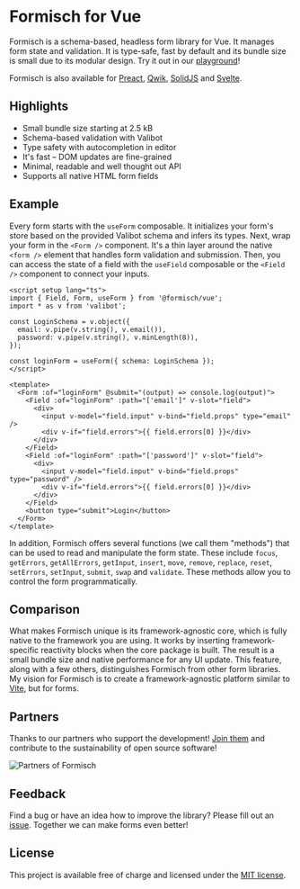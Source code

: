 # Formisch for Vue

Formisch is a schema-based, headless form library for Vue. It manages form state and validation. It is type-safe, fast by default and its bundle size is small due to its modular design. Try it out in our [playground](https://stackblitz.com/edit/formisch-playground-vue)!

Formisch is also available for [Preact][formisch-preact], [Qwik][formisch-qwik], [SolidJS][formisch-solid] and [Svelte][formisch-svelte].

## Highlights

- Small bundle size starting at 2.5 kB
- Schema-based validation with Valibot
- Type safety with autocompletion in editor
- It's fast – DOM updates are fine-grained
- Minimal, readable and well thought out API
- Supports all native HTML form fields

## Example

Every form starts with the `useForm` composable. It initializes your form's store based on the provided Valibot schema and infers its types. Next, wrap your form in the `<Form />` component. It's a thin layer around the native `<form />` element that handles form validation and submission. Then, you can access the state of a field with the `useField` composable or the `<Field />` component to connect your inputs.

```vue
<script setup lang="ts">
import { Field, Form, useForm } from '@formisch/vue';
import * as v from 'valibot';

const LoginSchema = v.object({
  email: v.pipe(v.string(), v.email()),
  password: v.pipe(v.string(), v.minLength(8)),
});

const loginForm = useForm({ schema: LoginSchema });
</script>

<template>
  <Form :of="loginForm" @submit="(output) => console.log(output)">
    <Field :of="loginForm" :path="['email']" v-slot="field">
      <div>
        <input v-model="field.input" v-bind="field.props" type="email" />
        <div v-if="field.errors">{{ field.errors[0] }}</div>
      </div>
    </Field>
    <Field :of="loginForm" :path="['password']" v-slot="field">
      <div>
        <input v-model="field.input" v-bind="field.props" type="password" />
        <div v-if="field.errors">{{ field.errors[0] }}</div>
      </div>
    </Field>
    <button type="submit">Login</button>
  </Form>
</template>
```

In addition, Formisch offers several functions (we call them "methods") that can be used to read and manipulate the form state. These include `focus`, `getErrors`, `getAllErrors`, `getInput`, `insert`, `move`, `remove`, `replace`, `reset`, `setErrors`, `setInput`, `submit`, `swap` and `validate`. These methods allow you to control the form programmatically.

## Comparison

What makes Formisch unique is its framework-agnostic core, which is fully native to the framework you are using. It works by inserting framework-specific reactivity blocks when the core package is built. The result is a small bundle size and native performance for any UI update. This feature, along with a few others, distinguishes Formisch from other form libraries. My vision for Formisch is to create a framework-agnostic platform similar to [Vite](https://vite.dev/), but for forms.

## Partners

Thanks to our partners who support the development! [Join them](https://github.com/sponsors/fabian-hiller) and contribute to the sustainability of open source software!

![Partners of Formisch](https://github.com/fabian-hiller/formisch/blob/main/partners.webp?raw=true)

## Feedback

Find a bug or have an idea how to improve the library? Please fill out an [issue](https://github.com/fabian-hiller/formisch/issues/new). Together we can make forms even better!

## License

This project is available free of charge and licensed under the [MIT license](https://github.com/fabian-hiller/formisch/blob/main/LICENSE.md).

[formisch-preact]: https://github.com/fabian-hiller/formisch/tree/main/frameworks/preact
[formisch-qwik]: https://github.com/fabian-hiller/formisch/tree/main/frameworks/qwik
[formisch-solid]: https://github.com/fabian-hiller/formisch/tree/main/frameworks/solid
[formisch-svelte]: https://github.com/fabian-hiller/formisch/tree/main/frameworks/svelte
